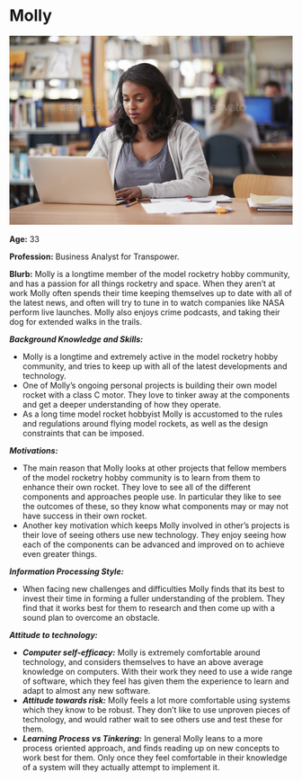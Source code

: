 # Molly

![Molly](./assets/molly.jpg)

**Age:** 33

**Profession:** Business Analyst for Transpower.

**Blurb:** Molly is a longtime member of the model rocketry hobby
community, and has a passion for all things rocketry and space. When
they aren’t at work Molly often spends their time keeping themselves up
to date with all of the latest news, and often will try to tune in to
watch companies like NASA perform live launches. Molly also enjoys crime
podcasts, and taking their dog for extended walks in the trails.

***Background Knowledge and Skills:***

- Molly is a longtime and extremely active in the model rocketry hobby
  community, and tries to keep up with all of the latest developments
  and technology.
- One of Molly’s ongoing personal projects is building their own model
  rocket with a class C motor. They love to tinker away at the
  components and get a deeper understanding of how they operate.
- As a long time model rocket hobbyist Molly is accustomed to the rules
  and regulations around flying model rockets, as well as the design
  constraints that can be imposed.

***Motivations:***

- The main reason that Molly looks at other projects that fellow members
  of the model rocketry hobby community is to learn from them to enhance
  their own rocket. They love to see all of the different components and
  approaches people use. In particular they like to see the outcomes of
  these, so they know what components may or may not have success in
  their own rocket.
- Another key motivation which keeps Molly involved in other’s projects
  is their love of seeing others use new technology. They enjoy seeing
  how each of the components can be advanced and improved on to achieve
  even greater things.

***Information Processing Style:***

- When facing new challenges and difficulties Molly finds that its best
  to invest their time in forming a fuller understanding of the problem.
  They find that it works best for them to research and then come up
  with a sound plan to overcome an obstacle.

***Attitude to technology:***

- ***Computer self-efficacy:*** Molly is extremely comfortable around
  technology, and considers themselves to have an above average
  knowledge on computers. With their work they need to use a wide range
  of software, which they feel has given them the experience to learn
  and adapt to almost any new software.
- ***Attitude towards risk:*** Molly feels a lot more comfortable using
  systems which they know to be robust. They don’t like to use unproven
  pieces of technology, and would rather wait to see others use and test
  these for them.
- ***Learning Process vs Tinkering:*** In general Molly leans to a more
  process oriented approach, and finds reading up on new concepts to
  work best for them. Only once they feel comfortable in their knowledge
  of a system will they actually attempt to implement it.
